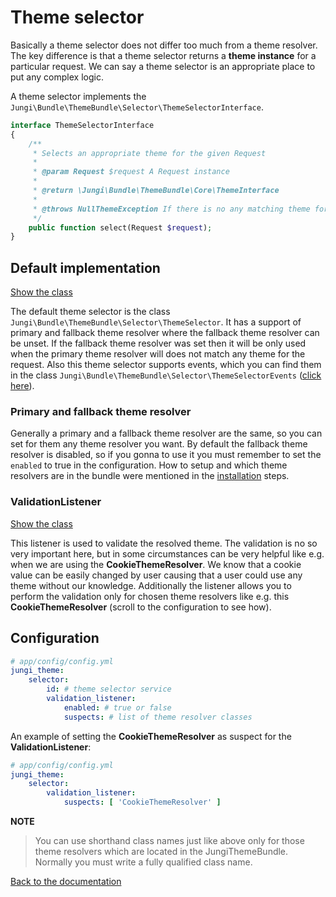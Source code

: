 Theme selector
==============

Basically a theme selector does not differ too much from a theme resolver. The key difference is that a theme selector returns 
a **theme instance** for a particular request. We can say a theme selector is an appropriate place to put any complex logic. 

A theme selector implements the `Jungi\Bundle\ThemeBundle\Selector\ThemeSelectorInterface`.
 
```php
interface ThemeSelectorInterface
{
    /**
     * Selects an appropriate theme for the given Request
     *
     * @param Request $request A Request instance
     *
     * @return \Jungi\Bundle\ThemeBundle\Core\ThemeInterface
     *
     * @throws NullThemeException If there is no any matching theme for the request
     */
    public function select(Request $request);
}
```

Default implementation
----------------------

[Show the class](https://github.com/piku235/JungiThemeBundle/blob/master/Selector/ThemeSelector.php)

The default theme selector is the class `Jungi\Bundle\ThemeBundle\Selector\ThemeSelector`. It has a support of primary and 
fallback theme resolver where the fallback theme resolver can be unset. If the fallback theme resolver was set then it will 
be only used when the primary theme resolver will does not match any theme for the request. Also this theme selector supports 
events, which you can find them in the class `Jungi\Bundle\ThemeBundle\Selector\ThemeSelectorEvents` ([click here](https://github.com/piku235/JungiThemeBundle/blob/master/Selector/ThemeSelectorEvents.php)).

### Primary and fallback theme resolver

Generally a primary and a fallback theme resolver are the same, so you can set for them any theme resolver you want. 
By default the fallback theme resolver is disabled, so if you gonna to use it you must remember to set the `enabled` to 
true in the configuration. How to setup and which theme resolvers are in the bundle were mentioned in the [installation](https://github.com/piku235/JungiThemeBundle/blob/master/Resources/doc/installation.md#step-3-configuration)
steps.

### ValidationListener

[Show the class](https://github.com/piku235/JungiThemeBundle/blob/master/Selector/EventListener/ValidationListener.php)

This listener is used to validate the resolved theme. The validation is no so very important here, but in some circumstances 
can be very helpful like e.g. when we are using the **CookieThemeResolver**. We know that a cookie value can be easily 
changed by user causing that a user could use any theme without our knowledge. Additionally the listener allows you to 
perform the validation only for chosen theme resolvers like e.g. this **CookieThemeResolver** (scroll to the configuration
to see how).

Configuration
-------------

```yaml
# app/config/config.yml
jungi_theme:
    selector:
        id: # theme selector service
        validation_listener:
            enabled: # true or false
            suspects: # list of theme resolver classes
```

An example of setting the **CookieThemeResolver** as suspect for the **ValidationListener**:

```yaml
# app/config/config.yml
jungi_theme:
    selector:
        validation_listener:
            suspects: [ 'CookieThemeResolver' ]
```

**NOTE**

> You can use shorthand class names just like above only for those theme resolvers which are located in the JungiThemeBundle.
> Normally you must write a fully qualified class name.

[Back to the documentation](https://github.com/piku235/JungiThemeBundle/blob/master/Resources/doc/index.md)
